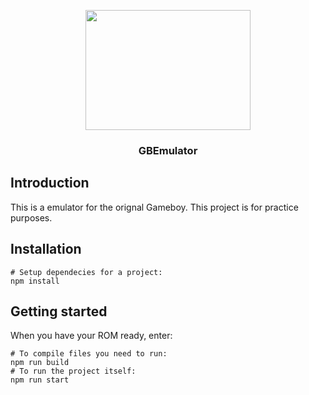 <p align="center"><img src="https://i.imgur.com/eVPw4HB.png" width="264" height="192"> </p>
<h3 align="center">GBEmulator</h3>

## Introduction

This is a emulator for the orignal Gameboy. This project is for practice purposes.


## Installation


```shell
# Setup dependecies for a project:
npm install
```

## Getting started

When you have your ROM ready, enter:

```shell
# To compile files you need to run:
npm run build
# To run the project itself:
npm run start
```

